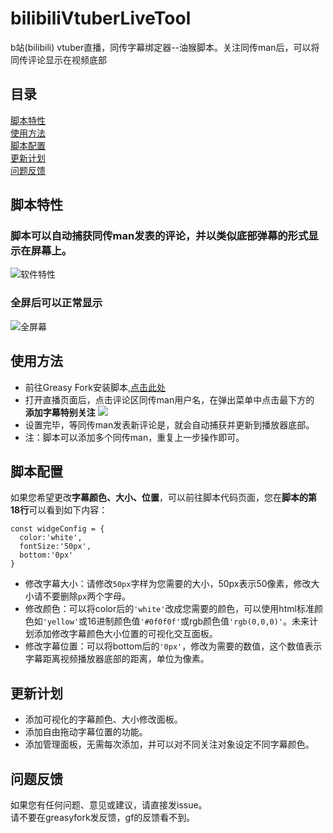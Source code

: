 # bilibiliVtuberLiveTool
b站(bilibili) vtuber直播，同传字幕绑定器--油猴脚本。关注同传man后，可以将同传评论显示在视频底部

## 目录
[脚本特性](#脚本特性)  
[使用方法](#使用方法)  
[脚本配置](#脚本配置)  
[更新计划](#更新计划)  
[问题反馈](#问题反馈)  

## 脚本特性
### 脚本可以自动捕获同传man发表的评论，并以类似底部弹幕的形式显示在屏幕上。
![软件特性](https://github.com/manakanemu/bilibiliVtuberLiveTool/blob/master/web/1.png)  
### 全屏后可以正常显示
![全屏幕](https://github.com/manakanemu/bilibiliVtuberLiveTool/blob/master/web/2.png)


## 使用方法
* 前往Greasy Fork安装脚本,[点击此处](https://greasyfork.org/zh-CN/scripts/398879-b%E7%AB%99vtuber%E7%9B%B4%E6%92%AD%E5%90%8C%E4%BC%A0%E8%AF%84%E8%AE%BA%E8%BD%AC%E5%AD%97%E5%B9%95)
* 打开直播页面后，点击评论区同传man用户名，在弹出菜单中点击最下方的 **添加字幕特别关注**  ![](https://github.com/manakanemu/bilibiliVtuberLiveTool/blob/master/web/4.png)
* 设置完毕，等同传man发表新评论是，就会自动捕获并更新到播放器底部。
* 注：脚本可以添加多个同传man，重复上一步操作即可。

## 脚本配置

如果您希望更改**字幕颜色、大小、位置**，可以前往脚本代码页面，您在**脚本的第18行**可以看到如下内容：  
```  
const widgeConfig = {
  color:'white',
  fontSize:'50px',
  bottom:'0px'
}
 ```  
* 修改字幕大小：请修改```50px```字样为您需要的大小，50px表示50像素，修改大小请不要删除```px```两个字母。
* 修改颜色：可以将color后的```'white'```改成您需要的颜色，可以使用html标准颜色如```'yellow'```或16进制颜色值```'#0f0f0f'```或rgb颜色值```'rgb(0,0,0)'```。未来计划添加修改字幕颜色大小位置的可视化交互面板。
* 修改字幕位置：可以将bottom后的```'0px'```，修改为需要的数值，这个数值表示字幕距离视频播放器底部的距离，单位为像素。
 
 ## 更新计划
 * 添加可视化的字幕颜色、大小修改面板。
 * 添加自由拖动字幕位置的功能。
 * 添加管理面板，无需每次添加，并可以对不同关注对象设定不同字幕颜色。
 
 ## 问题反馈
如果您有任何问题、意见或建议，请直接发issue。  
请不要在greasyfork发反馈，gf的反馈看不到。
